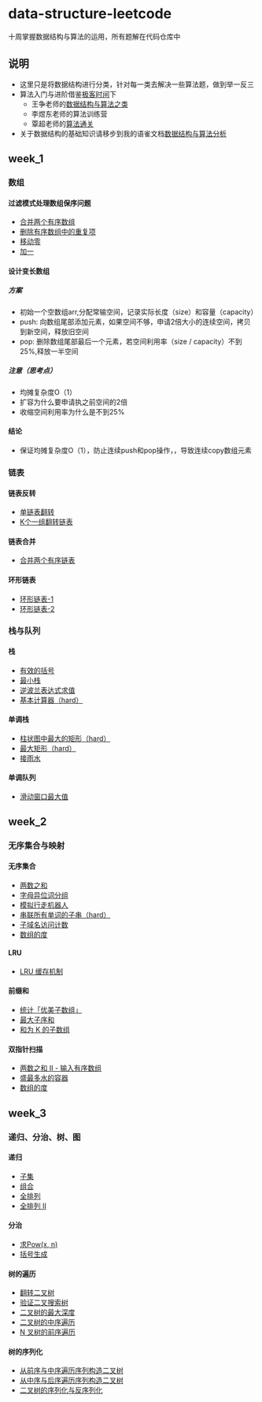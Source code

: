 # data-structure-leetcode
十周掌握数据结构与算法的运用，所有题解在代码仓库中

## 说明
* 这里只是将数据结构进行分类，针对每一类去解决一些算法题，做到举一反三
* 算法入门与进阶借鉴[极客时间](https://time.geekbang.org/)下
  * 王争老师的[数据结构与算法之类](https://time.geekbang.org/column/intro/100017301?tab=catalog)
  * 李煜东老师的算法训练营
  * 覃超老师的[算法通关](https://time.geekbang.org/search?q=%E7%AE%97%E6%B3%95%E9%9D%A2%E8%AF%95%E9%80%9A%E5%85%B340%E8%AE%B2)
* 关于数据结构的基础知识请移步到我的语雀文档[数据结构与算法分析](https://www.yuque.com/dianshijuhaoka/wl585k)

## week_1
### 数组
#### 过滤模式处理数组保序问题
* [合并两个有序数组](https://leetcode-cn.com/problems/merge-sorted-array/)
* [删除有序数组中的重复项](https://leetcode-cn.com/problems/remove-duplicates-from-sorted-array/)
* [移动零](https://leetcode-cn.com/problems/move-zeroes/)
* [加一](https://leetcode-cn.com/problems/plus-one/)

#### 设计变长数组
##### 方案
* 初始一个空数组arr,分配常输空间，记录实际长度（size）和容量（capacity）
* push: 向数组尾部添加元素，如果空间不够，申请2倍大小的连续空间，拷贝到新空间，释放旧空间
* pop: 删除数组尾部最后一个元素，若空间利用率（size / capacity）不到25%,释放一半空间

##### 注意（思考点）
* 均摊复杂度O（1）
* 扩容为什么要申请执之前空间的2倍
* 收缩空间利用率为什么是不到25%
#### 结论
* 保证均摊复杂度O（1），防止连续push和pop操作，，导致连续copy数组元素

### 链表
#### 链表反转
* [单链表翻转](https://leetcode-cn.com/problems/reverse-linked-list/)
* [K个一组翻转链表](//leetcode-cn.com/problems/reverse-nodes-in-k-group/)

#### 链表合并
* [合并两个有序链表](https://leetcode-cn.com/problems/merge-two-sorted-lists/)

#### 环形链表
* [环形链表-1](https://leetcode-cn.com/problems/linked-list-cycle/)
* [环形链表-2](https://leetcode-cn.com/problems/linked-list-cycle-ii/)

### 栈与队列
#### 栈
* [有效的括号](https://leetcode-cn.com/problems/valid-parentheses/)
* [最小栈](https://leetcode-cn.com/problems/min-stack/)
* [逆波兰表达式求值](https://leetcode-cn.com/problems/evaluate-reverse-polish-notation/)
* [基本计算器（hard）](https://leetcode-cn.com/problems/basic-calculator/)

#### 单调栈
* [柱状图中最大的矩形（hard）](https://leetcode-cn.com/problems/largest-rectangle-in-histogram/)
* [最大矩形（hard）](https://leetcode-cn.com/problems/maximal-rectangle/)
* [接雨水](https://leetcode-cn.com/problems/trapping-rain-water/)
#### 单调队列
* [滑动窗口最大值](https://leetcode-cn.com/problems/sliding-window-maximum/)

## week_2
### 无序集合与映射
#### 无序集合
* [两数之和](https://leetcode-cn.com/problems/two-sum/description/)
* [字母异位词分组](https://leetcode-cn.com/problems/group-anagrams/)
* [模拟行走机器人](https://leetcode-cn.com/problems/walking-robot-simulation/)
* [串联所有单词的子串（hard）](https://leetcode-cn.com/problems/substring-with-concatenation-of-all-words/)
* [子域名访问计数](https://leetcode-cn.com/problems/subdomain-visit-count/)
* [数组的度](https://leetcode-cn.com/problems/degree-of-an-array/)

#### LRU
* [LRU 缓存机制](https://leetcode-cn.com/problems/lru-cache/)

#### 前缀和
* [统计「优美子数组」](https://leetcode-cn.com/problems/count-number-of-nice-subarrays/)
* [最大子序和](https://leetcode-cn.com/problems/maximum-subarray/)
* [和为 K 的子数组](https://leetcode-cn.com/problems/subarray-sum-equals-k/)

#### 双指针扫描
* [两数之和 II - 输入有序数组](https://leetcode-cn.com/problems/two-sum-ii-input-array-is-sorted/)
* [盛最多水的容器](https://leetcode-cn.com/problems/container-with-most-water/)
* [数组的度](https://leetcode-cn.com/problems/degree-of-an-array/)

## week_3
### 递归、分治、树、图
#### 递归
* [子集](https://leetcode-cn.com/problems/subsets/)
* [组合](https://leetcode-cn.com/problems/combinations/)
* [全排列](https://leetcode-cn.com/problems/permutations/)
* [全排列 II](https://leetcode-cn.com/problems/permutations-ii/)

#### 分治
* [求Pow(x, n)](https://leetcode-cn.com/problems/powx-n/)
* [括号生成](https://leetcode-cn.com/problems/generate-parentheses/)

#### 树的遍历
* [翻转二叉树](https://leetcode-cn.com/problems/invert-binary-tree/)
* [验证二叉搜索树](https://leetcode-cn.com/problems/validate-binary-search-tree/)
* [二叉树的最大深度](https://leetcode-cn.com/problems/maximum-depth-of-binary-tree/)
* [二叉树的中序遍历](https://leetcode-cn.com/problems/binary-tree-inorder-traversal/)
* [N 叉树的前序遍历](https://leetcode-cn.com/problems/n-ary-tree-preorder-traversal/)

#### 树的序列化
* [ 从前序与中序遍历序列构造二叉树](https://leetcode-cn.com/problems/construct-binary-tree-from-preorder-and-inorder-traversal/)
* [从中序与后序遍历序列构造二叉树](https://leetcode-cn.com/problems/construct-binary-tree-from-inorder-and-postorder-traversal/)
* [二叉树的序列化与反序列化](https://leetcode-cn.com/problems/serialize-and-deserialize-binary-tree/)